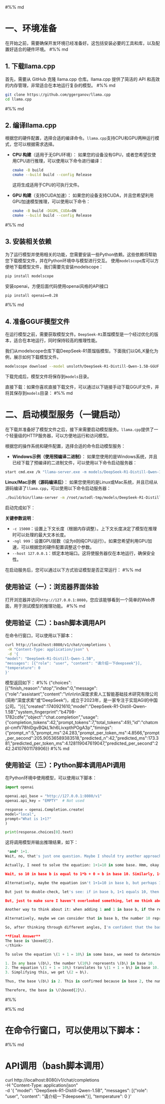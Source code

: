#%% md
# 一、环境准备
在开始之前，需要确保开发环境已经准备好。这包括安装必要的工具和库，以及配置好适合的硬件环境。
#%% md
## 1. 下载llama.cpp
首先，需要从 GitHub 克隆 llama.cpp 仓库。llama.cpp 提供了简洁的 API 和高效的内存管理，非常适合在本地运行复杂的模型。
#%% md
```bash
git clone https://github.com/ggerganov/llama.cpp
cd llama.cpp
```
#%% md
## 2. 编译llama.cpp
根据您的硬件配置，选择合适的编译命令。`llama.cpp`支持CPU和GPU两种运行模式，您可以根据需求选择。

- **CPU 构建**（适用于无GPU环境）：
  如果您的设备没有GPU，或者您希望仅使用CPU进行推理，可以使用以下命令进行编译：
  ```bash
  cmake -B build
  cmake --build build --config Release
  ```
  这将生成适用于CPU的可执行文件。

- **GPU 构建**（支持CUDA加速）：
  如果您的设备支持CUDA，并且您希望利用GPU加速模型推理，可以使用以下命令：
  ```bash
  cmake -B build -DGGML_CUDA=ON
  cmake --build build --config Release
  ```
#%% md
## 3. 安装相关依赖
为了运行模型并使用相关的功能，您需要安装一些Python依赖。这些依赖将帮助您下载模型文件，并在Python环境中与模型进行交互。
使用`modelscope`库可以方便地下载模型文件，我们需要先安装modelscope：
```bash
pip install modelscope
```

安装openai，方便后面代码使用openai风格的API接口
```bash
pip install openai==0.28
```
#%% md
## 4. 准备GGUF模型文件
在运行模型之前，需要获取模型文件。`DeepSeek-R1`蒸馏模型是一个经过优化的版本，适合在本地运行，同时保持较高的推理性能。

我们从modelscope仓库下载DeepSeek-R1蒸馏版模型。下面我们以Q6_K量化为例，展示如何下载模型文件。
```bash
modelscope download --model unsloth/DeepSeek-R1-Distill-Qwen-1.5B-GGUF DeepSeek-R1-Distill-Qwen-1.5B-Q6_K.gguf --local_dir /root/autodl-tmp/models
```

下载完成后，模型文件将保存到`models`目录。

直接下载：如果你喜欢直接下载文件，可以通过以下链接手动下载GGUF文件，并将其保存到`models`目录：
#%% md
# 二、启动模型服务（一键启动）

在下载并准备好了模型文件之后，接下来需要启动模型服务。`llama.cpp`提供了一个轻量级的HTTP服务器，可以方便地运行和访问模型。

根据您的操作系统和硬件配置，选择合适的命令启动模型服务：

- **Windows示例（使用预编译二进制）**：
如果您使用的是Windows系统，并且已经下载了预编译的二进制文件，可以使用以下命令启动服务器：
```bash
start cmd.exe /k "llama-server.exe -m models/DeepSeek-R1-Distill-Qwen-1.5B-Q6_K.gguf -c 15000 -ngl 999"
```

**Linux/Mac示例（源码编译后）**：
如果您使用的是Linux或Mac系统，并且已经从源码编译了`llama.cpp`，可以使用以下命令启动服务器：
```bash
./build/bin/llama-server -m /root/autodl-tmp/models/DeepSeek-R1-Distill-Qwen-1.5B-Q6_K.gguf --port 8080 -ngl 40
```
启动完成如下：

**关键参数说明**：
- `-c 15000`：设置上下文长度（根据内存调整）。上下文长度决定了模型在推理时可以处理的最大文本长度。
- `-ngl 999`：设置GPU层数（设为`0`则纯CPU运行）。如果您希望利用GPU加速，可以根据您的硬件配置调整这个参数。
- `--host 127.0.0.1`：绑定本地端口。这将使服务器仅在本地运行，确保安全性。

在启动服务后，您可以通过以下方式验证模型是否正常运行：
#%% md
## 使用验证（一）：浏览器界面体验
打开浏览器并访问`http://127.0.0.1:8080`，您应该能够看到一个简单的Web界面，用于测试模型的推理功能。
#%% md
## 使用验证（二）：bash脚本调用API
在命令行窗口，可以使用以下脚本：
```bash
curl http://localhost:8080/v1/chat/completions \
 -H "Content-Type: application/json" \
 -d '{
"model": "DeepSeek-R1-Distill-Qwen-1.5B",
"messages": [{"role": "user", "content": "请介绍一下deepseek"}],
"temperature": 0
}'

```
模型返回如下：
#%%
{"choices":[{"finish_reason":"stop","index":0,"message":{"role":"assistant","content":"<think>\n\n</think>\n\n深度求索人工智能基础技术研究有限公司(简称“深度求索”或“DeepSeek”)，成立于2023年，是一家专注于实现AGI的中国公司。"}}],"created":1740921610,"model":"DeepSeek-R1-Distill-Qwen-1.5B","system_fingerprint":"b4798-1782cdfe","object":"chat.completion","usage":{"completion_tokens":42,"prompt_tokens":7,"total_tokens":49},"id":"chatcmpl-cmfV78hIDgvBQkL1kh6LivxpthPOgA3p","timings":{"prompt_n":5,"prompt_ms":24.283,"prompt_per_token_ms":4.8566,"prompt_per_second":205.90536589383518,"predicted_n":42,"predicted_ms":173.381,"predicted_per_token_ms":4.128119047619047,"predicted_per_second":242.24107601178906}}
#%% md
## 使用验证（三）：Python脚本调用API调用
在Python环境中使用模型，可以使用以下脚本：
```python
import openai

openai.api_base = "http://127.0.0.1:8080/v1"
openai.api_key = "EMPTY"  # Not used

response = openai.Completion.create(
model="local",
prompt="What is 1+1?"
)

print(response.choices[0].text)
```
这将调用模型并输出推理结果，如下：
```python
 *and* 1+1.
Wait, no, that's just one question. Maybe I should try another approach. Wait, perhaps I'm overcomplicating things.

Actually, I need to solve the equation: 1+1=10 in some base. Hmm, okay, so let's think about number bases. In base 10, we know that 1+1=2. But in other bases, the representation changes. So, if I have the equation 1+1=10 in some base, what would that base be?

Wait, so 10 in base b is equal to 1*b + 0 = b in base 10. Similarly, 1+1=2 in base 10. So, in the equation, 1+1=10 in base b translates to 2 = b in base 10. So, solving for b, we get b=2. So, the base is 2. Hmm, that seems straightforward, but maybe I'm missing something.

Alternatively, maybe the equation isn't 1+1=10 in base b, but perhaps 1+1=10 in base 10? No, that doesn't make sense because in base 10, 1+1=2, which isn't 10. So, that can't be. So, I think my initial reasoning is correct.

But just to double-check, let's see: if in base b, 1+1 equals 10, then in base 10, this would mean 1*b + 1 = 1*b + 0? Wait, no, 10 in base b is equal to 1*b + 0. So, 1+1=2, but 10 in base b is equal to b. So, 2 must equal b. Therefore, b is 2.

But, just to make sure I haven't overlooked something, let me think about another approach. In base b, the digits must satisfy 0 ≤ digit < b. So, in the equation 1+1=10, the digits are 1,1, and 0. In base 2, the digits can only be 0 or 1, which is fine because the digits in the equation are 1 and 0. So, base 2 is acceptable.

Another way to think about it: when adding 1 and 1 in base b, if the result is 10, which is equal to b in base 10. So, since 1+1=2 in base 10, that must be equal to b. Therefore, b=2.

Alternatively, maybe we can consider that in base b, the number 10 represents b in base 10. So, 1+1=2, and in base b, 2 must equal 10, meaning that 2= b. Hence, b=2.

So, after thinking through different angles, I'm confident that the base is 2.

**Final Answer**
The base is \boxed{2}.
</think>

To solve the equation \(1 + 1 = 10\) in some base, we need to determine the base \(b\) such that the equation holds true.

1. In any base \(b\), the number \(10\) represents \(b\) in base 10.
2. The equation \(1 + 1 = 10\) translates to \(1 + 1 = b\) in base 10.
3. Simplifying this, we get \(2 = b\).

Thus, the base \(b\) is 2. This is confirmed because in base 2, the number \(10\) represents 2 in base 10, and the addition \(1 + 1\) in base 2 results in 10.

Therefore, the base is \(\boxed{2}\).
```
#%%

#%% md
# 在命令行窗口，可以使用以下脚本：
#%% md
# API调用（bash脚本调用）
curl http://localhost:8080/v1/chat/completions \
 -H "Content-Type: application/json" \
 -d '{
"model": "DeepSeek-R1-Distill-Qwen-1.5B",
"messages": [{"role": "user", "content": "请介绍一下deepseek"}],
"temperature": 0
}'